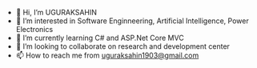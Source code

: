 - 👋 Hi, I’m UGURAKSAHIN
- 👀 I’m interested in Software Enginneering, Artificial Intelligence, Power Electronics
- 🌱 I’m currently learning C# and ASP.Net Core MVC
- 💞️ I’m looking to collaborate on research and development center
- 📫 How to reach me from uguraksahin1903@gmail.com
